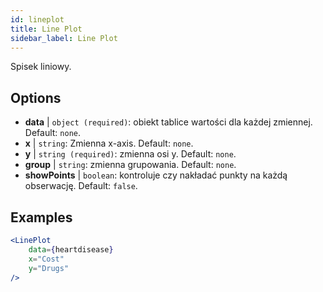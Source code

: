 ```yaml
---
id: lineplot
title: Line Plot
sidebar_label: Line Plot
---
```


Spisek liniowy.

## Options

* __data__ | `object (required)`: obiekt tablice wartości dla każdej zmiennej. Default: `none`.
* __x__ | `string`: Zmienna x-axis. Default: `none`.
* __y__ | `string (required)`: zmienna osi y. Default: `none`.
* __group__ | `string`: zmienna grupowania. Default: `none`.
* __showPoints__ | `boolean`: kontroluje czy nakładać punkty na każdą obserwację. Default: `false`.


## Examples

```jsx live
<LinePlot 
    data={heartdisease} 
    x="Cost"
    y="Drugs"
/>
```

